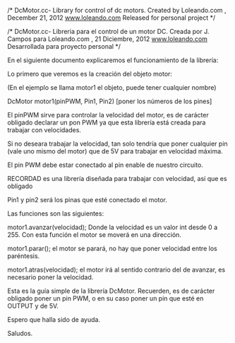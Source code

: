 /* DcMotor.cc- Library for control of dc motors.
Created by Loleando.com , December 21, 2012
www.loleando.com
Released for personal project
*/

/* DcMotor.cc- Libreria para el control de un motor DC.
Creada por J. Campos para Loleando.com , 21 Diciembre, 2012
www.loleando.com
Desarrollada para proyecto personal
*/

En el siguiente documento explicaremos el funcionamiento de la librería:

Lo primero que veremos es la creación del objeto motor:

(En el ejemplo se llama motor1 el objeto, puede tener cualquier nombre)

DcMotor motor1(pinPWM, Pin1, Pin2) [poner los números de los pines]

El pinPWM sirve para controlar la velocidad del motor, es de carácter obligado declarar un pon PWM ya que esta librería está creada para trabajar con velocidades.

Si no deseara trabajar la velocidad, tan solo tendría que poner cualquier pin (vale uno mismo del motor) que de 5V para trabajar en velocidad máxima.

El pin PWM debe estar conectado al pin enable de nuestro circuito.

RECORDAD es una librería diseñada para trabajar con velocidad, así que es obligado

Pin1 y pin2 será los pinas que esté conectado el motor.

Las funciones son las siguientes:

motor1.avanzar(velocidad); Donde la velocidad es un valor int desde 0 a 255. Con esta función el motor se moverá en una dirección.

motor1.parar(); el motor se parará, no hay que poner velocidad entre los paréntesis.

motor1.atras(velocidad); el motor irá al sentido contrario del de avanzar, es necesario poner la velocidad.


Esta es la guía simple de la librería DcMotor. Recuerden, es de carácter obligado poner un pin PWM, o en su caso poner un pin que esté en OUTPUT y de 5V.


Espero que halla sido de ayuda.

Saludos.
